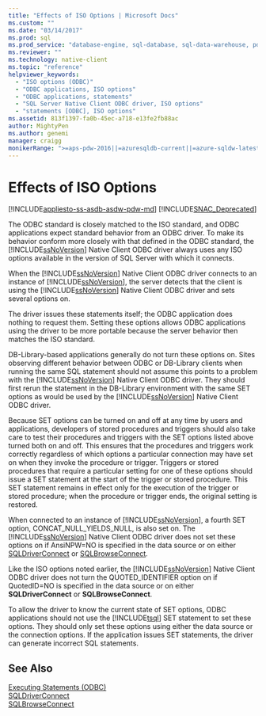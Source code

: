 ```yaml
---
title: "Effects of ISO Options | Microsoft Docs"
ms.custom: ""
ms.date: "03/14/2017"
ms.prod: sql
ms.prod_service: "database-engine, sql-database, sql-data-warehouse, pdw"
ms.reviewer: ""
ms.technology: native-client
ms.topic: "reference"
helpviewer_keywords: 
  - "ISO options (ODBC)"
  - "ODBC applications, ISO options"
  - "ODBC applications, statements"
  - "SQL Server Native Client ODBC driver, ISO options"
  - "statements [ODBC], ISO options"
ms.assetid: 813f1397-fa0b-45ec-a718-e13fe2fb88ac
author: MightyPen
ms.author: genemi
manager: craigg
monikerRange: ">=aps-pdw-2016||=azuresqldb-current||=azure-sqldw-latest||>=sql-server-2016||=sqlallproducts-allversions||>=sql-server-linux-2017||=azuresqldb-mi-current"
---
```

# Effects of ISO Options
[!INCLUDE[appliesto-ss-asdb-asdw-pdw-md](../../../includes/appliesto-ss-asdb-asdw-pdw-md.md)]
[!INCLUDE[SNAC_Deprecated](../../../includes/snac-deprecated.md)]

  The ODBC standard is closely matched to the ISO standard, and ODBC applications expect standard behavior from an ODBC driver. To make its behavior conform more closely with that defined in the ODBC standard, the [!INCLUDE[ssNoVersion](../../../includes/ssnoversion-md.md)] Native Client ODBC driver always uses any ISO options available in the version of SQL Server with which it connects.  
  
 When the [!INCLUDE[ssNoVersion](../../../includes/ssnoversion-md.md)] Native Client ODBC driver connects to an instance of [!INCLUDE[ssNoVersion](../../../includes/ssnoversion-md.md)], the server detects that the client is using the [!INCLUDE[ssNoVersion](../../../includes/ssnoversion-md.md)] Native Client ODBC driver and sets several options on.  
  
 The driver issues these statements itself; the ODBC application does nothing to request them. Setting these options allows ODBC applications using the driver to be more portable because the server behavior then matches the ISO standard.  
  
 DB-Library-based applications generally do not turn these options on. Sites observing different behavior between ODBC or DB-Library clients when running the same SQL statement should not assume this points to a problem with the [!INCLUDE[ssNoVersion](../../../includes/ssnoversion-md.md)] Native Client ODBC driver. They should first rerun the statement in the DB-Library environment with the same SET options as would be used by the [!INCLUDE[ssNoVersion](../../../includes/ssnoversion-md.md)] Native Client ODBC driver.  
  
 Because SET options can be turned on and off at any time by users and applications, developers of stored procedures and triggers should also take care to test their procedures and triggers with the SET options listed above turned both on and off. This ensures that the procedures and triggers work correctly regardless of which options a particular connection may have set on when they invoke the procedure or trigger. Triggers or stored procedures that require a particular setting for one of these options should issue a SET statement at the start of the trigger or stored procedure. This SET statement remains in effect only for the execution of the trigger or stored procedure; when the procedure or trigger ends, the original setting is restored.  
  
 When connected to an instance of [!INCLUDE[ssNoVersion](../../../includes/ssnoversion-md.md)], a fourth SET option, CONCAT_NULL_YIELDS_NULL, is also set on. The [!INCLUDE[ssNoVersion](../../../includes/ssnoversion-md.md)] Native Client ODBC driver does not set these options on if AnsiNPW=NO is specified in the data source or on either [SQLDriverConnect](../../../relational-databases/native-client-odbc-api/sqldriverconnect.md) or [SQLBrowseConnect](../../../relational-databases/native-client-odbc-api/sqlbrowseconnect.md).  
  
 Like the ISO options noted earlier, the [!INCLUDE[ssNoVersion](../../../includes/ssnoversion-md.md)] Native Client ODBC driver does not turn the QUOTED_IDENTIFIER option on if QuotedID=NO is specified in the data source or on either **SQLDriverConnect** or **SQLBrowseConnect**.  
  
 To allow the driver to know the current state of SET options, ODBC applications should not use the [!INCLUDE[tsql](../../../includes/tsql-md.md)] SET statement to set these options. They should only set these options using either the data source or the connection options. If the application issues SET statements, the driver can generate incorrect SQL statements.  
  
## See Also  
 [Executing Statements &#40;ODBC&#41;](../../../relational-databases/native-client-odbc-queries/executing-statements/executing-statements-odbc.md)   
 [SQLDriverConnect](../../../relational-databases/native-client-odbc-api/sqldriverconnect.md)   
 [SQLBrowseConnect](../../../relational-databases/native-client-odbc-api/sqlbrowseconnect.md)  
  
  
